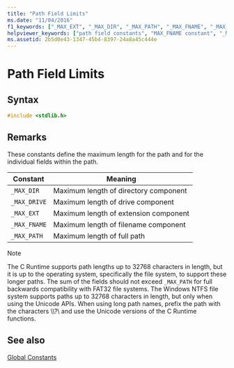 ```yaml
---
title: "Path Field Limits"
ms.date: "11/04/2016"
f1_keywords: ["_MAX_EXT", "_MAX_DIR", "_MAX_PATH", "_MAX_FNAME", "_MAX_DRIVE"]
helpviewer_keywords: ["path field constants", "MAX_FNAME constant", "_MAX_DIR constant", "_MAX_DRIVE constant", "paths, maximum limit", "_MAX_PATH constant", "MAX_DRIVE constant", "_MAX_FNAME constant", "_MAX_EXT constant", "MAX_DIR constant", "MAX_EXT constant"]
ms.assetid: 2b5d0e43-1347-45b4-8397-24a8a45c444e
---
```

# Path Field Limits

## Syntax

```cpp
#include <stdlib.h>
```

## Remarks

These constants define the maximum length for the path and for the individual fields within the path.

|Constant|Meaning|
|--------------|-------------|
|`_MAX_DIR`|Maximum length of directory component|
|`_MAX_DRIVE`|Maximum length of drive component|
|`_MAX_EXT`|Maximum length of extension component|
|`_MAX_FNAME`|Maximum length of filename component|
|`_MAX_PATH`|Maximum length of full path|

> [!NOTE]
> The C Runtime supports path lengths up to 32768 characters in length, but it is up to the operating system, specifically the file system, to support these longer paths. The sum of the fields should not exceed `_MAX_PATH` for full backwards compatibility with FAT32 file systems. The Windows NTFS file system supports paths up to 32768 characters in length, but only when using the Unicode APIs. When using long path names, prefix the path with the characters \\\\?\ and use the Unicode versions of the C Runtime functions.

## See also

[Global Constants](../c-runtime-library/global-constants.md)
